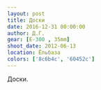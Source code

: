 ```yaml
---
layout: post
title: Доски
date: 2016-12-31 00:00:00
author: Д.Г.
gear: [E-300 , 35mm]
shoot_date: 2012-06-13
location: Ёльбаза
colors: ['8c6b4c', '60452c']
---
```


Доски.
